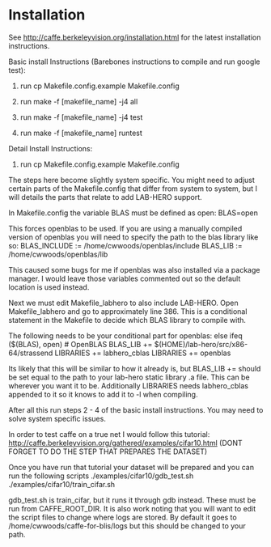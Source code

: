 # Installation

See http://caffe.berkeleyvision.org/installation.html for the latest
installation instructions.

Basic install Instructions (Barebones instructions to compile and run google test):
1) run cp Makefile.config.example Makefile.config

2) run make -f [makefile_name] -j4 all

3) run make -f [makefile_name] -j4 test

4) run make -f [makefile_name] runtest

Detail Install Instructions:
1) run cp Makefile.config.example Makefile.config

The steps here become slightly system specific. You might need to adjust 
certain parts of the Makefile.config that differ from system to system, but I will
details the parts that relate to add LAB-HERO support. 

In Makefile.config the variable BLAS must be defined as open:
BLAS=open

This forces openblas to be used. If you are using a manually compiled version 
of openblas you will need to specify the path to the blas library like so:
BLAS_INCLUDE := /home/cwwoods/openblas/include
BLAS_LIB := /home/cwwoods/openblas/lib

This caused some bugs for me if openblas was also installed via a package manager. I would
leave those variables commented out so the default location is used instead.

Next we must edit Makefile_labhero to also include LAB-HERO. Open Makefile_labhero 
and go to approximately line 386. This is a conditional statement in the Makefile to 
decide which BLAS library to compile with.  

The following needs to be your conditional part for openblas:
else ifeq ($(BLAS), open)
    # OpenBLAS
    BLAS_LIB += $(HOME)/lab-hero/src/x86-64/strassend
    LIBRARIES += labhero_cblas
    LIBRARIES += openblas 

Its likely that this will be similar to how it already is, but BLAS_LIB += should be set equal
to the path to your lab-hero static library .a file. This can be wherever you want it to be. Additionally
LIBRARIES needs labhero_cblas appended to it so it knows to add it to -l when compiling. 

After all this run steps 2 - 4 of the basic install instructions. You may need to solve system specific issues.

In order to test caffe on a true net I would follow this tutorial:
http://caffe.berkeleyvision.org/gathered/examples/cifar10.html
(DONT FORGET TO DO THE STEP THAT PREPARES THE DATASET)

Once you have run that tutorial your dataset will be prepared and you can run the following scripts
./examples/cifar10/gdb_test.sh
./examples/cifar10/train_cifar.sh

gdb_test.sh is train_cifar, but it runs it through gdb instead. These must be run from CAFFE_ROOT_DIR.
It is also work noting that you will want to edit the script files to change where logs are stored. By default it
goes to /home/cwwoods/caffe-for-blis/logs but this should be changed to your path. 

